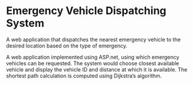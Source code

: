 # Emergency Vehicle Dispatching System
A web application that dispatches the nearest emergency vehicle to the desired location based on the type of emergency.

A web application implemented using ASP.net, using which emergency vehicles can be requested. The system would choose closest available vehicle and display the vehicle ID and distance at which it is available. The shortest path calculation is computed using Dijkstra’s algorithm.

